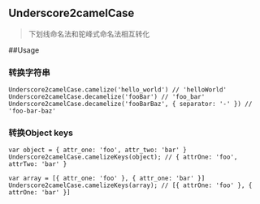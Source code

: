## Underscore2camelCase
> 下划线命名法和驼峰式命名法相互转化

##Usage
### 转换字符串
```
Underscore2camelCase.camelize('hello_world') // 'helloWorld'
Underscore2camelCase.decamelize('fooBar') // 'foo_bar'
Underscore2camelCase.decamelize('fooBarBaz', { separator: '-' }) // 'foo-bar-baz'
```
### 转换Object keys
```
var object = { attr_one: 'foo', attr_two: 'bar' }
Underscore2camelCase.camelizeKeys(object); // { attrOne: 'foo', attrTwo: 'bar' }
```

```
var array = [{ attr_one: 'foo' }, { attr_one: 'bar' }]
Underscore2camelCase.camelizeKeys(array); // [{ attrOne: 'foo' }, { attrOne: 'bar' }]
```




